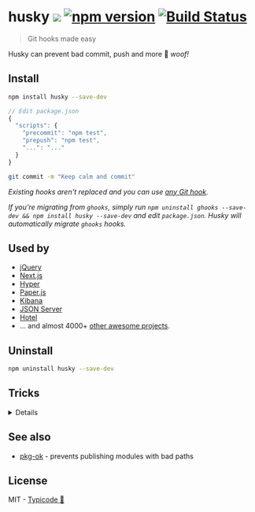 # husky [![](http://img.shields.io/npm/dm/husky.svg?style=flat)](https://www.npmjs.org/package/husky) [![npm version](https://badge.fury.io/js/husky.svg)](https://www.npmjs.com/package/husky) [![Build Status](https://travis-ci.org/typicode/husky.svg?branch=master)](https://travis-ci.org/typicode/husky)

> Git hooks made easy

Husky can prevent bad commit, push and more :dog: _woof!_

## Install

```sh
npm install husky --save-dev
```

```javascript
// Edit package.json
{
  "scripts": {
    "precommit": "npm test",
    "prepush": "npm test",
    "...": "..."
  }
}
```

```bash
git commit -m "Keep calm and commit"
```

_Existing hooks aren't replaced and you can use [any Git hook](HOOKS.md)._

_If you're migrating from `ghooks`, simply run `npm uninstall ghooks --save-dev && npm install husky --save-dev` and edit `package.json`. Husky will automatically migrate `ghooks` hooks._

## Used by

* [jQuery](https://github.com/jquery/jquery)
* [Next.js](https://github.com/zeit/next.js)
* [Hyper](https://github.com/zeit/hyper)
* [Paper.js](https://github.com/paperjs/paper.js)
* [Kibana](https://github.com/elastic/kibana)
* [JSON Server](https://github.com/typicode/json-server)
* [Hotel](https://github.com/typicode/hotel)
* ... and almost 4000+ [other awesome projects](https://libraries.io/npm/husky/dependent-repositories).

## Uninstall

```bash
npm uninstall husky --save-dev
```

## Tricks

<details>

### Debug hooks easily

If you need to debug hooks, simply use `npm run <script-name>`. For example:

```bash
npm run precommit
```

### Git GUI clients support

If you've installed Node using the [standard installer](https://nodejs.org/en/), [nvm](https://github.com/creationix/nvm) or [homebrew](http://brew.sh/), Git hooks will be executed in GUI applications.

### Working with multiple version of Node

If [`nvm`](https://github.com/creationix/nvm) is installed, husky will try to use the `default`/`current` installed Node version or use the project `.nvmrc`.

__Tip__ to use the system-installed version of node, `nvm` provides a [`system`](https://github.com/creationix/nvm#system-version-of-node) alias

### Accessing Git params

Git params can be found in `GIT_PARAMS` environment variable.

### Setting a different log level

By default, husky will run scripts using `--silent` to make the output more readable. If you want to override this, simply pass a different log level to your scripts: 

```json
"precommit": "npm run some-script -q"
```

_`-q/--quiet` is equivalent to `--loglevel warn` which is npm default log level._

### Git submodule support

Yes

### Cygwin support

Yes

### Yarn support

Please use `yarn` `v0.24+`

</details>

## See also

* [pkg-ok](https://github.com/typicode/pkg-ok) - prevents publishing modules with bad paths

## License

MIT - [Typicode :cactus:](https://github.com/typicode)
